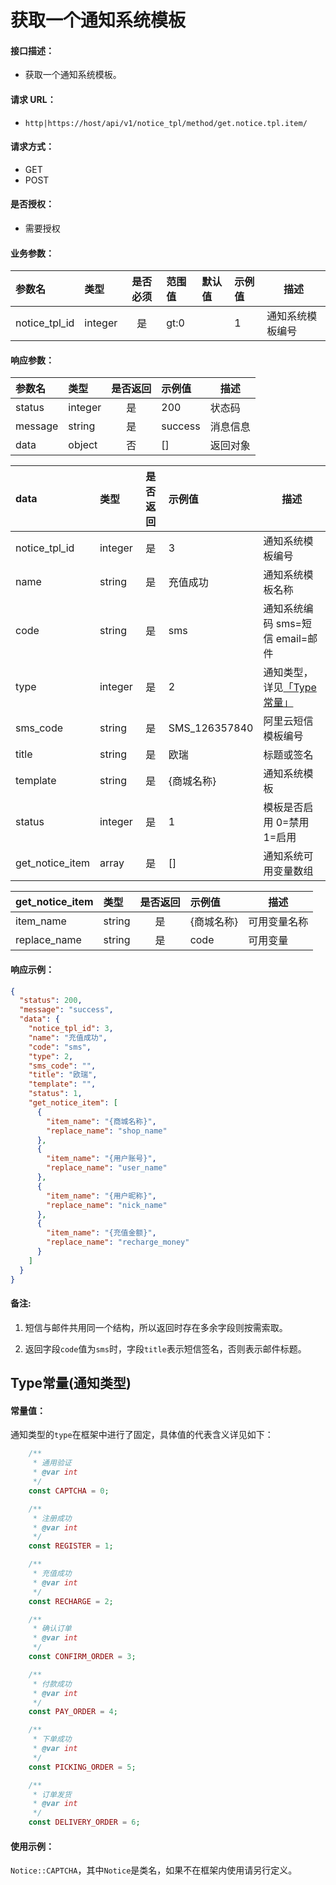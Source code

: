 # 获取一个通知系统模板

#### 接口描述：
- 获取一个通知系统模板。

#### 请求 URL：
- `http|https://host/api/v1/notice_tpl/method/get.notice.tpl.item/`

#### 请求方式：
- GET
- POST

#### 是否授权：
- 需要授权

#### 业务参数：
|参数名|类型|是否必须|范围值|默认值|示例值|描述|
|:----|:---|:---:|:-----|:-----|:-----|-----|
|notice_tpl_id |integer |是 |gt:0 | |1 |通知系统模板编号 |

#### 响应参数：
|参数名|类型|是否返回|示例值|描述|
|:-----|:-----|:---:|:-----|-----|
|status |integer |是 |200 |状态码 |
|message |string |是 |success |消息信息 |
|data |object |否 |[] |返回对象 |

|data|类型|是否返回|示例值|描述|
|:-----|:-----|:---:|:-----|-----|
|notice_tpl_id |integer |是 |3 |通知系统模板编号 |
|name |string |是 |充值成功 |通知系统模板名称 |
|code |string |是 |sms |通知系统编码 sms=短信 email=邮件 |
|type |integer |是 |2 |通知类型，详见[「Type常量」](https://doc.careyshop.cn/docs/admin_api/a-21528214476 "「Type常量」") |
|sms_code |string |是 |SMS_126357840 |阿里云短信模板编号 |
|title |string |是 |欧瑞 |标题或签名 |
|template |string |是 |{商城名称} |通知系统模板 |
|status |integer |是 |1 |模板是否启用 0=禁用 1=启用 |
|get_notice_item |array |是 |[] |通知系统可用变量数组 |

|get_notice_item|类型|是否返回|示例值|描述|
|:-----|:-----|:---:|:-----|-----|
|item_name |string |是 |{商城名称} |可用变量名称 |
|replace_name |string |是 |code |可用变量 |

#### 响应示例：
```json
{
  "status": 200,
  "message": "success",
  "data": {
    "notice_tpl_id": 3,
    "name": "充值成功",
    "code": "sms",
    "type": 2,
    "sms_code": "",
    "title": "欧瑞",
    "template": "",
    "status": 1,
    "get_notice_item": [
      {
        "item_name": "{商城名称}",
        "replace_name": "shop_name"
      },
      {
        "item_name": "{用户账号}",
        "replace_name": "user_name"
      },
      {
        "item_name": "{用户昵称}",
        "replace_name": "nick_name"
      },
      {
        "item_name": "{充值金额}",
        "replace_name": "recharge_money"
      }
    ]
  }
}
```

#### 备注:
1. 短信与邮件共用同一个结构，所以返回时存在多余字段则按需索取。

2. 返回字段`code`值为`sms`时，字段`title`表示短信签名，否则表示邮件标题。

## Type常量(通知类型)

#### 常量值：
通知类型的`type`在框架中进行了固定，具体值的代表含义详见如下：

```php
    /**
     * 通用验证
     * @var int
     */
    const CAPTCHA = 0;

    /**
     * 注册成功
     * @var int
     */
    const REGISTER = 1;

    /**
     * 充值成功
     * @var int
     */
    const RECHARGE = 2;

    /**
     * 确认订单
     * @var int
     */
    const CONFIRM_ORDER = 3;

    /**
     * 付款成功
     * @var int
     */
    const PAY_ORDER = 4;

    /**
     * 下单成功
     * @var int
     */
    const PICKING_ORDER = 5;

    /**
     * 订单发货
     * @var int
     */
    const DELIVERY_ORDER = 6;
```

#### 使用示例：
`Notice::CAPTCHA`，其中`Notice`是类名，如果不在框架内使用请另行定义。
